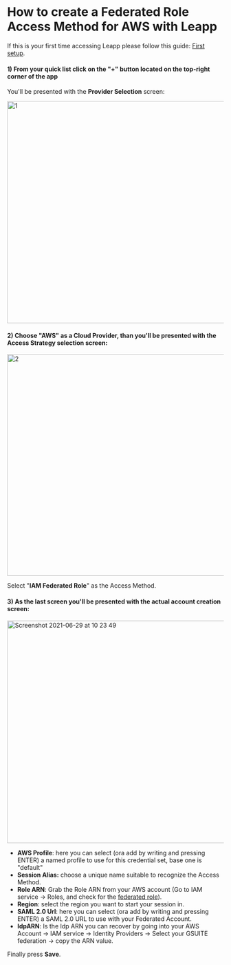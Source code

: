 # How to create a Federated Role Access Method for AWS with Leapp

If this is your first time accessing Leapp please follow this guide: [First setup](FIRST_SETUP.md).

#### 1) From your quick list click on the "+" button located on the top-right corner of the app

You'll be presented with the **Provider Selection** screen:

<img width="515" alt="1" src="https://user-images.githubusercontent.com/9497292/123762870-8108ec00-d8c3-11eb-84f4-d0a06d866d5c.png">

#### 2) Choose "**AWS**" as a Cloud Provider, than you'll be presented with the **Access Strategy** selection screen:

<img width="514" alt="2" src="https://user-images.githubusercontent.com/9497292/123763231-dc3ade80-d8c3-11eb-9ebf-edbfc6aaf1d3.png">

Select "**IAM Federated Role**" as the Access Method.

#### 3) As the last screen you'll be presented with the actual account creation screen:

<img width="516" alt="Screenshot 2021-06-29 at 10 23 49" src="https://user-images.githubusercontent.com/9497292/123763843-7dc23000-d8c4-11eb-88b1-2ee90357951f.png">

- **AWS Profile**: here you can select (ora add by writing and pressing ENTER) a named profile to use for this credential set, base one is "default"
- **Session Alias:** choose a unique name suitable to recognize the Access Method.
- **Role ARN**: Grab the Role ARN from your AWS account (Go to IAM service → Roles, and check for the [federated role](https://docs.aws.amazon.com/IAM/latest/UserGuide/id_roles_create_for-idp_saml.html)).
- **Region**: select the region you want to start your session in.
- **SAML 2.0 Url**: here you can select (ora add by writing and pressing ENTER) a SAML 2.0 URL to use with your Federated Account.
- **IdpARN**: Is the Idp ARN you can recover by going into your AWS Account → IAM service → Identity Providers → Select your GSUITE federation → copy the ARN value.

Finally press **Save**.
